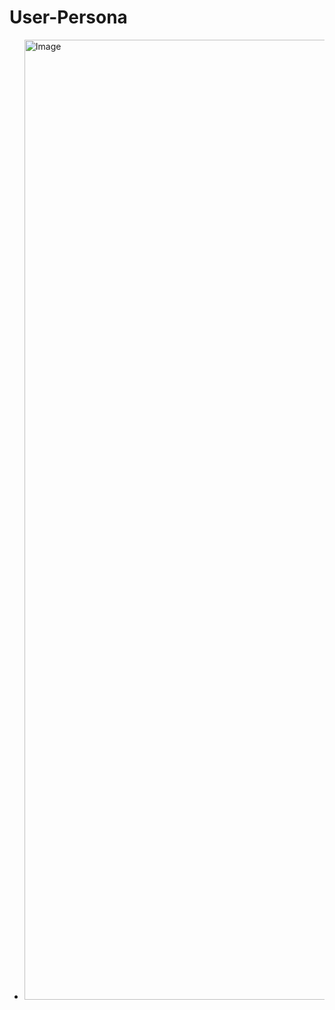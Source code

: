 # User-Persona
- <img width="1024" height="1536" alt="Image" src="https://github.com/user-attachments/assets/a9d075d4-0faf-4727-970d-a5419ba8af7f" />
